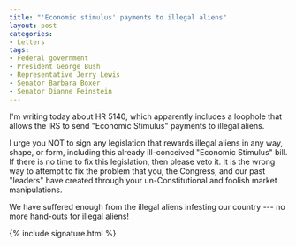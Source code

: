 ```yaml
---
title: "'Economic stimulus' payments to illegal aliens"
layout: post
categories:
- Letters
tags:
- Federal government
- President George Bush
- Representative Jerry Lewis
- Senator Barbara Boxer
- Senator Dianne Feinstein
---
```


I'm writing today about HR 5140, which apparently includes a loophole that allows the IRS to send "Economic Stimulus" payments to illegal aliens.

I urge you NOT to sign any legislation that rewards illegal aliens in any way, shape, or form, including this already ill-conceived "Economic Stimulus" bill. If there is no time to fix this legislation, then please veto it. It is the wrong way to attempt to fix the problem that you, the Congress, and our past "leaders" have created through your un-Constitutional and foolish market manipulations.

We have suffered enough from the illegal aliens infesting our country --- no more hand-outs for illegal aliens!

{% include signature.html %}
